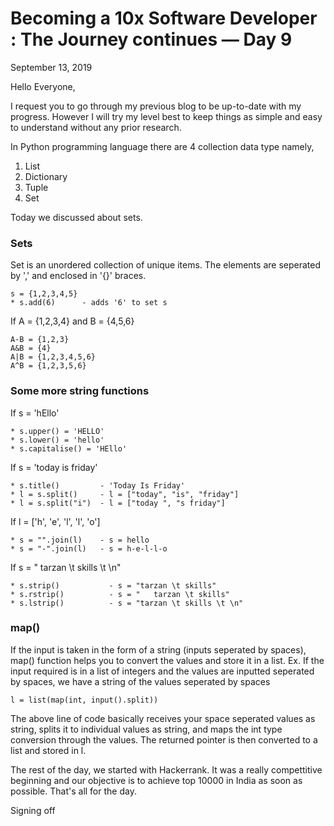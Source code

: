 # Becoming a 10x Software Developer : The Journey continues — Day 9

September 13, 2019

Hello Everyone,

I request you to go through my previous blog to be up-to-date with my progress. However I will try my level best to keep things as simple and easy to understand without any prior research.

In Python programming language there are 4 collection data type namely,
1. List
2. Dictionary
3. Tuple
4. Set

Today we  discussed about sets.
### Sets
Set is an unordered collection of unique items. The elements are seperated by ',' and enclosed in '{}' braces.
```
s = {1,2,3,4,5}
* s.add(6)      - adds '6' to set s
```
If A = {1,2,3,4} and B = {4,5,6}
```
A-B = {1,2,3}
A&B = {4}
A|B = {1,2,3,4,5,6}
A^B = {1,2,3,5,6}
```

### Some more string functions

If s = 'hEllo'
```
* s.upper() = 'HELLO'
* s.lower() = 'hello'
* s.capitalise() = 'HEllo'
```
If s = 'today is friday'
```
* s.title()         - 'Today Is Friday'
* l = s.split()     - l = ["today", "is", "friday"]
* l = s.split("i")  - l = ["today ", "s friday"]
```
If l = ['h', 'e', 'l', 'l', 'o']
```
* s = "".join(l)    - s = hello
* s = "-".join(l)   - s = h-e-l-l-o
```
If s = "   tarzan \t skills \t \n"
```
* s.strip()           - s = "tarzan \t skills"
* s.rstrip()          - s = "   tarzan \t skills"
* s.lstrip()          - s = "tarzan \t skills \t \n"
```
### map()

If the input is taken in the form of a string (inputs seperated by spaces), map() function helps you to convert the values and store it in a list.
Ex. If the input required is in a list of integers and the values are inputted seperated by spaces, we have a string of the values seperated by spaces
```
l = list(map(int, input().split))
```
The above line of code basically receives your space seperated values as string, splits it to individual values as string, and maps the int type conversion through the values. The returned pointer is then converted to a list and stored in l.

The rest of the day, we started with Hackerrank. It was a really compettitive beginning and our objective is to achieve top 10000 in India as soon as possible. That's all for the day.

Signing off
